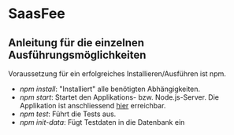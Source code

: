 SaasFee
=======

Anleitung für die einzelnen Ausführungsmöglichkeiten
----------------------------------------------------
Voraussetzung für ein erfolgreiches Installieren/Ausführen ist npm.

* _npm install_: "Installiert" alle benötigten Abhängigkeiten.
* _npm start_: Startet den Applikations- bzw. Node.js-Server. Die Applikation ist anschliessend [hier](http://localhost:3000) erreichbar.
* _npm test_: Führt die Tests aus.
* _npm init-data_: Fügt Testdaten in die Datenbank ein
